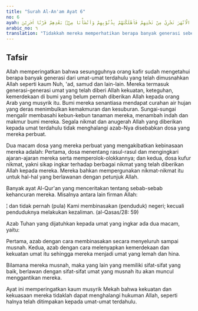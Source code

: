 ```yaml
---
title: "Surah Al-An'am Ayat 6"
no: 6
ayah: اَلَمْ يَرَوْا كَمْ اَهْلَكْنَا مِنْ قَبْلِهِمْ مِّنْ قَرْنٍ مَّكَّنّٰهُمْ فِى الْاَرْضِ مَا لَمْ نُمَكِّنْ لَّكُمْ وَاَرْسَلْنَا السَّمَاۤءَ عَلَيْهِمْ مِّدْرَارًا ۖوَّجَعَلْنَا الْاَنْهٰرَ تَجْرِيْ مِنْ تَحْتِهِمْ فَاَهْلَكْنٰهُمْ بِذُنُوْبِهِمْ وَاَنْشَأْنَا مِنْۢ بَعْدِهِمْ قَرْنًا اٰخَرِيْنَ
arabic_no: ٦
translation: "Tidakkah mereka memperhatikan berapa banyak generasi sebelum mereka yang telah Kami binasakan, padahal (generasi itu) telah Kami teguhkan kedudukannya di bumi, yaitu keteguhan yang belum pernah Kami berikan kepadamu. Kami curahkan hujan yang lebat untuk mereka dan Kami jadikan sungai-sungai mengalir di bawah mereka, kemudian Kami binasakan mereka karena dosa-dosa mereka sendiri, dan Kami ciptakan generasi yang lain setelah generasi mereka."
---
```


## Tafsir

Allah memperingatkan bahwa sesungguhnya orang kafir sudah mengetahui berapa banyak generasi dari umat-umat terdahulu yang telah dimusnahkan Allah seperti kaum Nuh, 'ad, samud dan lain-lain. Mereka termasuk generasi-generasi umat yang telah diberi Allah kekuatan, keteguhan, kemerdekaan di bumi yang belum pernah diberikan Allah kepada orang Arab yang musyrik itu. Bumi mereka senantiasa mendapat curahan air hujan yang deras menimbulkan kemakmuran dan kesuburan. Sungai-sungai mengalir membasahi kebun-kebun tanaman mereka, menambah indah dan makmur bumi mereka. Segala nikmat dan anugerah Allah yang diberikan kepada umat terdahulu tidak menghalangi azab-Nya disebabkan dosa yang mereka perbuat.

Dua macam dosa yang mereka perbuat yang mengakibatkan kebinasaan mereka adalah: Pertama, dosa menentang rasul-rasul dan mengingkari ajaran-ajaran mereka serta memperolok-olokkannya; dan kedua, dosa kufur nikmat, yakni sikap ingkar terhadap berbagai nikmat yang telah diberikan Allah kepada mereka. Mereka bahkan mempergunakan nikmat-nikmat itu untuk hal-hal yang berlawanan dengan petunjuk Allah.

Banyak ayat Al-Qur'an yang menceritakan tentang sebab-sebab kehancuran mereka. Misalnya antara lain firman Allah:

¦ dan tidak pernah (pula) Kami membinasakan (penduduk) negeri; kecuali penduduknya melakukan kezaliman. (al-Qasas/28: 59) 

Azab Tuhan yang dijatuhkan kepada umat yang ingkar ada dua macam, yaitu: 

Pertama, azab dengan cara membinasakan secara menyeluruh sampai musnah. Kedua, azab dengan cara melenyapkan kemerdekaan dan kekuatan umat itu sehingga mereka menjadi umat yang lemah dan hina. 

Bilamana mereka musnah, maka yang lain yang memiliki sifat-sifat yang baik, berlawan dengan sifat-sifat umat yang musnah itu akan muncul menggantikan mereka.

Ayat ini memperingatkan kaum musyrik Mekah bahwa kekuatan dan kekuasaan mereka tidaklah dapat menghalangi hukuman Allah, seperti halnya telah ditimpakan kepada umat-umat terdahulu.